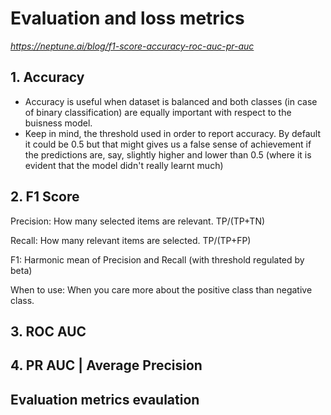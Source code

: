 # Evaluation and loss metrics
*https://neptune.ai/blog/f1-score-accuracy-roc-auc-pr-auc*

## 1. Accuracy

- Accuracy is useful when dataset is balanced and both classes (in case of binary classification) are equally important with respect to the buisness model.
- Keep in mind, the threshold used in order to report accuracy. By default it could be 0.5 but that might gives us a false sense of achievement if the predictions are, say, slightly higher and lower than 0.5 (where it is evident that the model didn't really learnt much)

## 2. F1 Score

Precision: How many selected items are relevant. TP/(TP+TN)

Recall: How many relevant items are selected. TP/(TP+FP)

F1: Harmonic mean of Precision and Recall (with threshold regulated by beta)

When to use: When you care more about the positive class than negative class.

## 3. ROC AUC

## 4. PR AUC | Average Precision

## Evaluation metrics evaulation
